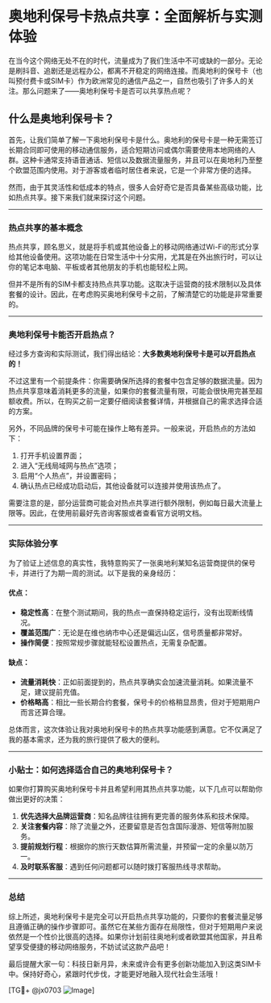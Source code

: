 # 奥地利保号卡热点共享：全面解析与实测体验

在当今这个网络无处不在的时代，流量成为了我们生活中不可或缺的一部分。无论是刷抖音、追剧还是远程办公，都离不开稳定的网络连接。而奥地利的保号卡（也叫预付费卡或SIM卡）作为欧洲常见的通信产品之一，自然也吸引了许多人的关注。那么问题来了——奥地利保号卡是否可以共享热点呢？

## 什么是奥地利保号卡？

首先，让我们简单了解一下奥地利保号卡是什么。奥地利的保号卡是一种无需签订长期合同即可使用的移动通信服务，适合短期访问或偶尔需要使用本地网络的人群。这种卡通常支持语音通话、短信以及数据流量服务，并且可以在奥地利乃至整个欧盟范围内使用。对于游客或者临时居住者来说，它是一个非常方便的选择。

然而，由于其灵活性和低成本的特点，很多人会好奇它是否具备某些高级功能，比如热点共享。接下来我们就来探讨这个问题。

---

### 热点共享的基本概念

热点共享，顾名思义，就是将手机或其他设备上的移动网络通过Wi-Fi的形式分享给其他设备使用。这项功能在日常生活中十分实用，尤其是在外出旅行时，可以让你的笔记本电脑、平板或者其他朋友的手机也能轻松上网。

但并不是所有的SIM卡都支持热点共享功能。这取决于运营商的技术限制以及具体套餐的设计。因此，在考虑购买奥地利保号卡之前，了解清楚它的功能是非常重要的。

---

### 奥地利保号卡能否开启热点？

经过多方查询和实际测试，我们得出结论：**大多数奥地利保号卡是可以开启热点的！**

不过这里有一个前提条件：你需要确保所选择的套餐中包含足够的数据流量。因为热点共享意味着消耗更多的流量，如果你的套餐流量有限，可能会很快用完甚至超额收费。所以，在购买之前一定要仔细阅读套餐详情，并根据自己的需求选择合适的方案。

另外，不同品牌的保号卡可能在操作上略有差异。一般来说，开启热点的方法如下：

1. 打开手机设置界面；
2. 进入“无线局域网与热点”选项；
3. 启用“个人热点”，并设置密码；
4. 确认热点已经成功启动后，其他设备就可以连接并使用该热点了。

需要注意的是，部分运营商可能会对热点共享进行额外限制，例如每日最大流量上限等。因此，在使用前最好先咨询客服或者查看官方说明文档。

---

### 实际体验分享

为了验证上述信息的真实性，我特意购买了一张奥地利某知名运营商提供的保号卡，并进行了为期一周的测试。以下是我的亲身经历：

#### 优点：
- **稳定性高**：在整个测试期间，我的热点一直保持稳定运行，没有出现断线情况。
- **覆盖范围广**：无论是在维也纳市中心还是偏远山区，信号质量都非常好。
- **操作简便**：按照常规步骤就能轻松设置热点，无需复杂配置。

#### 缺点：
- **流量消耗快**：正如前面提到的，热点共享确实会加速流量消耗。如果流量不足，建议提前充值。
- **价格略高**：相比一些长期合约套餐，保号卡的价格稍显昂贵，但对于短期用户而言还算合理。

总体而言，这次体验让我对奥地利保号卡的热点共享功能感到满意。它不仅满足了我的基本需求，还为我的旅行提供了极大的便利。

---

### 小贴士：如何选择适合自己的奥地利保号卡？

如果你打算购买奥地利保号卡并且希望利用其热点共享功能，以下几点可以帮助你做出更好的决策：

1. **优先选择大品牌运营商**：知名品牌往往拥有更完善的服务体系和技术保障。
2. **关注套餐内容**：除了流量之外，还要留意是否包含国际漫游、短信等附加服务。
3. **提前规划行程**：根据你的旅行天数估算所需流量，并预留一定的余量以防万一。
4. **及时联系客服**：遇到任何问题都可以随时拨打客服热线寻求帮助。

---

### 总结

综上所述，奥地利保号卡是完全可以开启热点共享功能的，只要你的套餐流量足够且遵循正确的操作步骤即可。虽然它在某些方面存在局限性，但对于短期用户来说依然是一个性价比很高的选择。如果你计划前往奥地利或者欧盟其他国家，并且希望享受便捷的移动网络服务，不妨试试这款产品吧！

最后提醒大家一句：科技日新月异，未来或许会有更多创新功能加入到这类SIM卡中。保持好奇心，紧跟时代步伐，才能更好地融入现代社会生活哦！

[TG💪+ @jx0703 ![Image](https://github.com/user-attachments/assets/dbca1d08-cadb-493c-b0ec-ad6f7a83f270)]